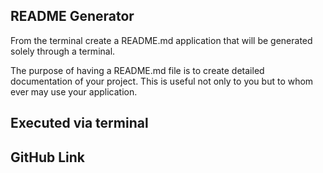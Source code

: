 ## README Generator 

From the terminal create a README.md application that will be generated solely through a terminal.

The purpose of having a README.md file is to create detailed documentation of your project. 
This is useful not only to you but to whom ever may use your application. 


## Executed via terminal 




## GitHub Link

